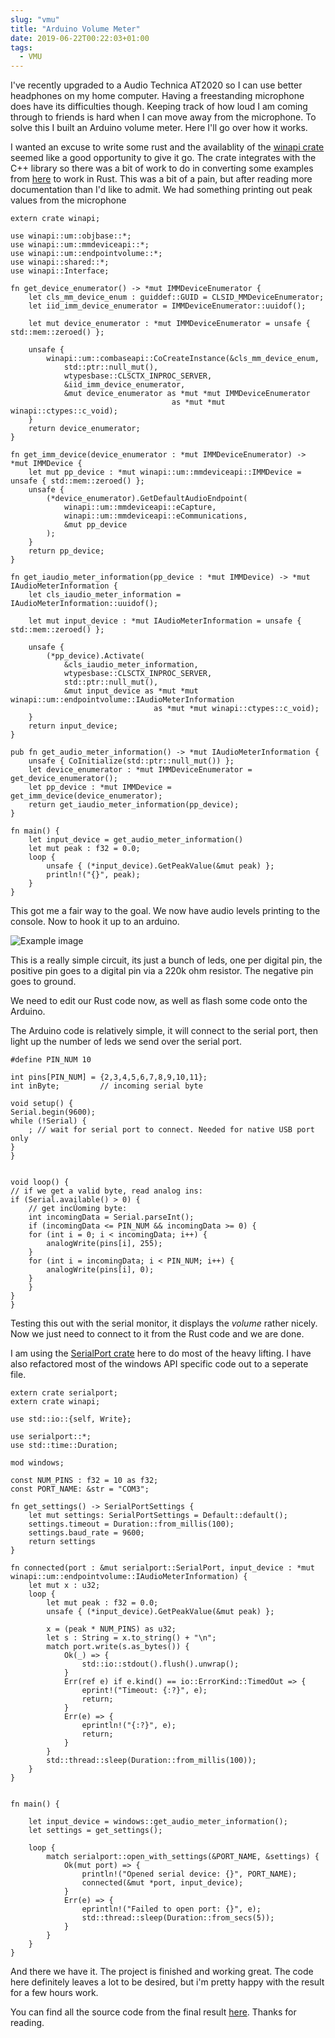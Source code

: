 ```yaml
---
slug: "vmu"
title: "Arduino Volume Meter"
date: 2019-06-22T00:22:03+01:00
tags:
  - VMU
---
```


I've recently upgraded to a Audio Technica AT2020 so I can use better headphones on my home computer. Having a freestanding microphone does have its difficulties though. Keeping track of how loud I am coming through to friends is hard when I can move away from the microphone. To solve this I built an Arduino volume meter. Here I'll go over how it works.

I wanted an excuse to write some rust and the availablity of the [winapi crate](https://crates.io/crates/winapi) seemed like a good opportunity to give it go. The crate integrates with the C++ library so there was a bit of work to do in converting some examples from [here](https://docs.microsoft.com/en-us/windows/desktop/coreaudio/peak-meters) to work in Rust. This was a bit of a pain, but after reading more documentation than I'd like to admit. We had something printing out peak values from the microphone

    extern crate winapi;

    use winapi::um::objbase::*;
    use winapi::um::mmdeviceapi::*;
    use winapi::um::endpointvolume::*;
    use winapi::shared::*;
    use winapi::Interface;

    fn get_device_enumerator() -> *mut IMMDeviceEnumerator {
        let cls_mm_device_enum : guiddef::GUID = CLSID_MMDeviceEnumerator;
        let iid_imm_device_enumerator = IMMDeviceEnumerator::uuidof();

        let mut device_enumerator : *mut IMMDeviceEnumerator = unsafe { std::mem::zeroed() };

        unsafe {
            winapi::um::combaseapi::CoCreateInstance(&cls_mm_device_enum,
                std::ptr::null_mut(),
                wtypesbase::CLSCTX_INPROC_SERVER,
                &iid_imm_device_enumerator,
                &mut device_enumerator as *mut *mut IMMDeviceEnumerator
                                        as *mut *mut winapi::ctypes::c_void);
        }
        return device_enumerator;
    }

    fn get_imm_device(device_enumerator : *mut IMMDeviceEnumerator) -> *mut IMMDevice {
        let mut pp_device : *mut winapi::um::mmdeviceapi::IMMDevice = unsafe { std::mem::zeroed() }; 
        unsafe {
            (*device_enumerator).GetDefaultAudioEndpoint(
                winapi::um::mmdeviceapi::eCapture,
                winapi::um::mmdeviceapi::eCommunications,
                &mut pp_device
            );
        }
        return pp_device;
    }

    fn get_iaudio_meter_information(pp_device : *mut IMMDevice) -> *mut IAudioMeterInformation {
        let cls_iaudio_meter_information = IAudioMeterInformation::uuidof();

        let mut input_device : *mut IAudioMeterInformation = unsafe { std::mem::zeroed() };

        unsafe {
            (*pp_device).Activate(
                &cls_iaudio_meter_information,
                wtypesbase::CLSCTX_INPROC_SERVER,
                std::ptr::null_mut(),
                &mut input_device as *mut *mut winapi::um::endpointvolume::IAudioMeterInformation
                                    as *mut *mut winapi::ctypes::c_void); 
        }
        return input_device;
    }

    pub fn get_audio_meter_information() -> *mut IAudioMeterInformation {
        unsafe { CoInitialize(std::ptr::null_mut()) };
        let device_enumerator : *mut IMMDeviceEnumerator = get_device_enumerator();
        let pp_device : *mut IMMDevice = get_imm_device(device_enumerator);
        return get_iaudio_meter_information(pp_device);
    }

    fn main() {
        let input_device = get_audio_meter_information()
        let mut peak : f32 = 0.0;
        loop {
            unsafe { (*input_device).GetPeakValue(&mut peak) };
            println!("{}", peak);
        }
    }

This got me a fair way to the goal. We now have audio levels printing to the console. Now to hook it up to an arduino.

![Example image](/VMU-arduino-600px.jpg)

This is a really simple circuit, its just a bunch of leds, one per digital pin, the positive pin goes to a digital pin via a 220k ohm resistor. The negative pin goes to ground.

We need to edit our Rust code now, as well as flash some code onto the Arduino. 

The Arduino code is relatively simple, it will connect to the serial port, then light up the number of leds we send over the serial port.

    #define PIN_NUM 10

    int pins[PIN_NUM] = {2,3,4,5,6,7,8,9,10,11};
    int inByte;         // incoming serial byte

    void setup() {
    Serial.begin(9600);
    while (!Serial) {
        ; // wait for serial port to connect. Needed for native USB port only
    }
    }


    void loop() {
    // if we get a valid byte, read analog ins:
    if (Serial.available() > 0) {
        // get incÚoming byte:
        int incomingData = Serial.parseInt();
        if (incomingData <= PIN_NUM && incomingData >= 0) {
        for (int i = 0; i < incomingData; i++) {
            analogWrite(pins[i], 255);
        }
        for (int i = incomingData; i < PIN_NUM; i++) {
            analogWrite(pins[i], 0);
        }
        }
    }
    }

Testing this out with the serial monitor, it displays the *volume* rather nicely. Now we just need to connect to it from the Rust code and we are done.

I am using the [SerialPort crate](https://crates.io/crates/serialport) here to do most of the heavy lifting. I have also refactored most of the windows API specific code out to a seperate file.

    extern crate serialport;
    extern crate winapi;

    use std::io::{self, Write};

    use serialport::*;
    use std::time::Duration;

    mod windows;

    const NUM_PINS : f32 = 10 as f32;
    const PORT_NAME: &str = "COM3";

    fn get_settings() -> SerialPortSettings {
        let mut settings: SerialPortSettings = Default::default();
        settings.timeout = Duration::from_millis(100);
        settings.baud_rate = 9600;
        return settings
    }

    fn connected(port : &mut serialport::SerialPort, input_device : *mut winapi::um::endpointvolume::IAudioMeterInformation) {
        let mut x : u32;
        loop {
            let mut peak : f32 = 0.0;
            unsafe { (*input_device).GetPeakValue(&mut peak) };

            x = (peak * NUM_PINS) as u32;
            let s : String = x.to_string() + "\n";  
            match port.write(s.as_bytes()) {
                Ok(_) => {
                    std::io::stdout().flush().unwrap();
                }
                Err(ref e) if e.kind() == io::ErrorKind::TimedOut => {
                    eprint!("Timeout: {:?}", e);
                    return;
                }
                Err(e) => {
                    eprintln!("{:?}", e);
                    return;
                }
            }
            std::thread::sleep(Duration::from_millis(100));
        }
    }


    fn main() {

        let input_device = windows::get_audio_meter_information();
        let settings = get_settings();

        loop {
            match serialport::open_with_settings(&PORT_NAME, &settings) {
                Ok(mut port) => {
                    println!("Opened serial device: {}", PORT_NAME);
                    connected(&mut *port, input_device);
                }
                Err(e) => {
                    eprintln!("Failed to open port: {}", e);
                    std::thread::sleep(Duration::from_secs(5));
                }
            }
        }
    }

And there we have it. The project is finished and working great. The code here definitely leaves a lot to be desired, but i'm pretty happy with the result for a few hours work.

You can find all the source code from the final result [here](https://github.com/quorauk/arduino-audio-meter). Thanks for reading.
